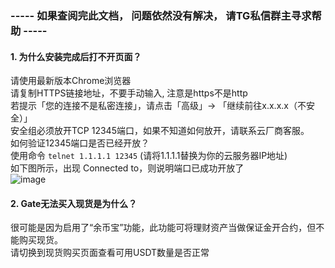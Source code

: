 ### ----- 如果查阅完此文档， 问题依然没有解决， 请TG私信群主寻求帮助 -----

#### 1. 为什么安装完成后打不开页面？
请使用最新版本Chrome浏览器  \
请复制HTTPS链接地址，不要手动输入, 注意是https不是http  \
若提示「您的连接不是私密连接」，请点击「高级」-> 「继续前往x.x.x.x（不安全）」 \
安全组必须放开TCP 12345端口，如果不知道如何放开，请联系云厂商客服。 \
如何验证12345端口是否已经开放？ \
使用命令 ```telnet 1.1.1.1 12345```  (请将1.1.1.1替换为你的云服务器IP地址) \
如下图所示，出现 Connected to，则说明端口已成功开放了 \
![image](https://github.com/user-attachments/assets/0c247e69-1bd2-46ad-a54c-0da627ea08dc)


#### 2. Gate无法买入现货是为什么？
很可能是因为启用了“余币宝”功能，此功能可将理财资产当做保证金开合约，但不能购买现货。 \
请切换到现货购买页面查看可用USDT数量是否正常

#### 
